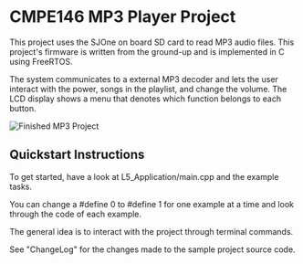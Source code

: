 # CMPE146 MP3 Player Project

This project uses the SJOne on board SD card to read MP3 audio files. This project's firmware is written from the ground-up and is implemented in C using FreeRTOS.

The system communicates to a external MP3 decoder and lets the user interact with the power, songs in the playlist, and change the volume. The LCD display shows a menu that denotes which function belongs to each button.

![Finished MP3 Project](https://github.com/curamaj/146MP3Player/blob/master/Documentation/mp3.PNG?raw=true)

## Quickstart Instructions

To get started, have a look at L5_Application/main.cpp and the example tasks.

You can change a #define 0 to #define 1 for one example at a time and look
through the code of each example.

The general idea is to interact with the project through terminal commands.

See "ChangeLog" for the changes made to the sample project source code.

